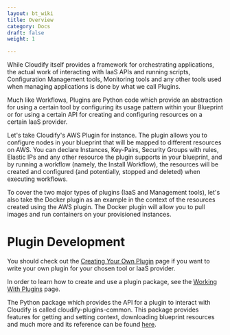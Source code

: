 ```yaml
---
layout: bt_wiki
title: Overview
category: Docs
draft: false
weight: 1

---
```


While Cloudify itself provides a framework for orchestrating applications, the actual work of interacting with IaaS APIs and running scripts, Configuration Management tools, Monitoring tools and any other tools used when managing applications is done by what we call Plugins.

Much like Workflows, Plugins are Python code which provide an abstraction for using a certain tool by configuring its usage pattern within your Blueprint or for using a certain API for creating and configuring resources on a certain IaaS provider.

Let's take Cloudify's AWS Plugin for instance. The plugin allows you to configure nodes in your blueprint that will be mapped to different resources on AWS. You can declare Instances, Key-Pairs, Security Groups with rules, Elastic IPs and any other resource the plugin supports in your blueprint, and by running a workflow (namely, the Install Workflow), the resources will be created and configured (and potentially, stopped and deleted) when executing workflows.

To cover the two major types of plugins (IaaS and Management tools), let's also take the Docker plugin as an example in the context of the resources created using the AWS plugin. The Docker plugin will allow you to pull images and run containers on your provisioned instances.

# Plugin Development

You should check out the [Creating Your Own Plugin](hugo) page if you want to write your own plugin for your chosen tool or IaaS provider.

In order to learn how to create and use a plugin package, see the [Working With Plugins](hugo) page.

The Python package which provides the API for a plugin to interact with Cloudify is called cloudify-plugins-common.
This package provides features for getting and setting context, downloading blueprint resources and much more and its reference can be found [here](hugo).

